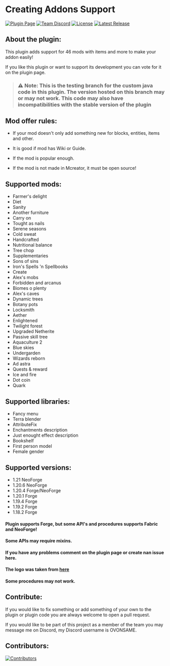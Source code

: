 # Creating Addons Support  

[![Plugin Page](https://img.shields.io/badge/Plugin%20Page-green?style=for-the-badge)](https://mcreator.net/plugin/105284/cold-sweat-support)
[![Team Discord](https://img.shields.io/badge/Discord-blue?style=for-the-badge&logo=discord&logoColor=white)](https://discord.gg/m4mvg87cSK)
[![License](https://img.shields.io/badge/License-GPL%203.0-blue?style=for-the-badge)](https://github.com/OVNSAME/Creating-addons-support/blob/main/LICENSE)
[![Latest Release](https://img.shields.io/badge/dynamic/json?url=https%3A%2F%2Fraw.githubusercontent.com%2FOVNSAME%2FCreating-addons-support%2Fmain%2Fplugin.json&query=%24.info.version&style=for-the-badge&label=Latest%20Release&color=green)](https://github.com/OVNSAME/Creating-addons-support/releases)


## About the plugin:
This plugin adds support for 46 mods with items and more to make your addon easily!

If you like this plugin or want to support its development you can vote for it on the plugin page.

>### :warning: **Note:** This is the testing branch for the custom java code in this plugin. The version hosted on this branch may or may not work. This code may also have incompatibilities with the stable version of the plugin


## Mod offer rules:

 - If your mod doesn't only add something new for blocks, entities, items and other.
   
 - It is good if mod has Wiki or Guide.
   
 - If the mod is popular enough.
 - If the mod is not made in Mcreator, it must be open source!

## Supported mods:

- Farmer's delight
- Diet
- Sanity
- Another furniture
- Carry on
- Tought as nails
- Serene seasons
- Cold sweat
- Handcrafted
- Nutritional balance
- Tree chop
- Supplementaries
- Sons of sins
- Iron's Spells 'n Spellbooks
- Create
- Alex's mobs
- Forbidden and arcanus
- Biomes o plenty
- Alex's caves
- Dynamic trees
- Botany pots
- Locksmith
- Aether
- Enlightened
- Twilight forest
- Upgraded Netherite
- Passive skill tree
- Aquaculture 2
- Blue skies
- Undergarden
- Wizards reborn
- Ad astra
- Quests & reward
- Ice and fire
- Dot coin
- Quark
  
## Supported libraries:

- Fancy menu
- Terra blender
- AttributeFix
- Enchantments description
- Just enought effect description
- Bookshelf
- First person model
- Female gender
  
## Supported versions:
- 1.21 NeoForge
- 1.20.6 NeoForge
- 1.20.4 Forge/NeoForge
- 1.20.1 Forge
- 1.19.4 Forge
- 1.19.2 Forge
- 1.18.2 Forge

#### Plugin supports Forge, but some API's and procedures supports Fabric and NeoForge!

#### Some APIs may require mixins.

#### If you have any problems comment on the plugin page or create nan issue here.


#### The logo was taken from [here](https://freepik.com/icon/technology_14959325#fromView=search&page=2&position=85&uuid=2a53e07c-fbb8-46a4-8879-97e3a8581fa5)

#### Some procedures may not work.

## Contribute:
If you would like to fix something or add something of your own to the plugin or plugin code you are always welcome to open a pull request.

If you would like to be part of this project as a member of the team you may message me on Discord, my Discord username is OVONSAME.

## Contributors:
[![Contributors](https://contrib.rocks/image?repo=OVNSAME/Creating-addons-support)](https://github.com/OVNSAME/Creating-addons-support/graphs/contributors)



